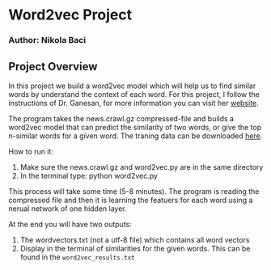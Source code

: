 # Word2vec Project
### Author: Nikola Baci 

## Project Overview
In this project we build a word2vec model which will help us to find similar words by understand the context of each word. For this project, I follow the 
instructions of Dr. Ganesan, for more information you can visit her [website](https://kavita-ganesan.com/gensim-word2vec-tutorial-starter-code/#.YOTue24pD0q).

The program takes the news.crawl.gz compressed-file and builds a word2vec model that can predict the similarity of two words, 
or give the top n-similar words for a given word. The traning data can be downloaded [here](https://drive.google.com/file/d/1rNsalIR8ZuyE_tUYUYDhOcGHLDkhFTiz/view?usp=sharing).

How to run it:
1. Make sure the news.crawl.gz and word2vec.py are in the same directory
2. In the terminal type: python word2vec.py

This process will take some time (5-8 minutes). The program is reading the compressed file and then it is learning the featuers for each word using a 
nerual network of one hidden layer.

At the end you will have two outputs:
1. The wordvectors.txt (not a utf-8 file) which contains all word vectors
2. Display in the terminal of similarities for the given words. This can be found in the `word2vec_results.txt`
